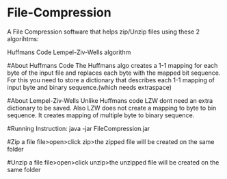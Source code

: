 # File-Compression
A File Compression software that helps zip/Unzip files using these 2 algorihtms:

Huffmans Code
Lempel-Ziv-Wells algorithm

#About Huffmans Code
The Huffmans algo creates a 1-1 mapping for each byte of the input file and replaces each byte with the mapped bit sequence. For this you need to store a dictionary that describes each 1-1 mapping of input byte and binary sequence.(which needs extraspace)

#About Lempel-Ziv-Wells
Unlike Huffmans code LZW dont need an extra dictionary to be saved. Also LZW does not create a mapping to byte to bin sequence. It creates mapping of multiple byte to binary sequence.

#Running Instruction:
java -jar FileCompression.jar

#Zip a file
file>open>click zip>the zipped file will be created on the same folder

#Unzip a file
file>open>click unzip>the unzipped file will be created on the same folder
